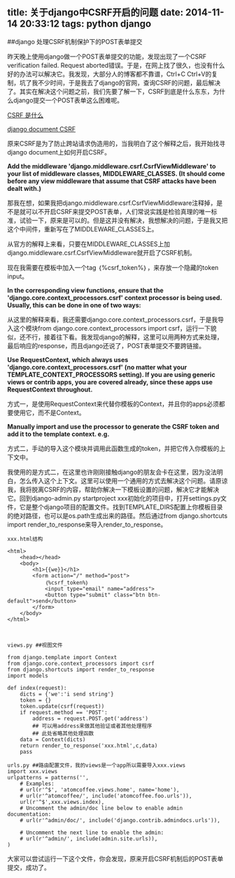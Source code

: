 title: 关于django中CSRF开启的问题
date: 2014-11-14 20:33:12
tags: python django
---

##django 处理CSRF机制保护下的POST表单提交

昨天晚上使用django做一个POST表单提交的功能，发现出现了一个CSRF verification failed. Request aborted错误。于是，在网上找了很久，也没有什么好的办法可以解决它。我发现，大部分人的博客都不靠谱，Ctrl+C Ctrl+V的复制，坑了我不少时间，于是我去了django的官网，查询CSRF的问题，最后解决了。其实在解决这个问题之前，我们先要了解一下，CSRF到底是什么东东，为什么django提交一个POST表单这么困难呢。

<a href="http://baike.baidu.com/link?url=OnI0sPQAHpQHhtxWSXvQFhN3kJWI3CU_rP3Fo7MqnPY3rTdhUPpuca-3lzJ651LdMI7ouoLvdnnihhojFyKtva">CSRF 是什么</a>

<a href="https://docs.djangoproject.com/en/1.5/ref/contrib/csrf/">django document CSRF</a>

原来CSRF是为了防止跨站请求伪造用的，当我明白了这个解释之后，我开始找寻django document上如何开启CSRF。

**Add the middleware 'django.middleware.csrf.CsrfViewMiddleware' to your list of middleware classes, MIDDLEWARE_CLASSES. (It should come before any view middleware that assume that CSRF attacks have been dealt with.)**

那我在想，如果我把django.middleware.csrf.CsrfViewMiddleware注释掉，是不是就可以不开启CSRF来提交POST表单，人们常说实践是检验真理的唯一标准，试验一下，原来是可以的。但是这并没有解决，我想解决的问题，于是我又把这个中间件，重新写在了MIDDLEWARE_CLASSES上。

从官方的解释上来看，只要在MIDDLEWARE_CLASSES上加django.middleware.csrf.CsrfViewMiddleware就开启了CSRF机制。

现在我需要在模板中加入一个tag ｛%csrf_token%｝，来存放一个隐藏的token input。

**In the corresponding view functions, ensure that the 'django.core.context_processors.csrf' context processor is being used. Usually, this can be done in one of two ways:**

从这里的解释来看，我还需要django.core.context_processors.csrf，于是我导入这个模块from django.core.context_processors import csrf，运行一下貌似，还不行，接着往下看。我发现django的解释，这里可以用两种方式来处理，最后响应的response，而且django还说了，POST表单提交不要跨链接。

<!--more-->
**Use RequestContext, which always uses 'django.core.context_processors.csrf' (no matter what your TEMPLATE_CONTEXT_PROCESSORS setting). If you are using generic views or contrib apps, you are covered already, since these apps use RequestContext throughout.**

方式一，是使用RequestContext来代替你模板的Context，并且你的apps必须都要使用它，而不是Context。

**Manually import and use the processor to generate the CSRF token and add it to the template context. e.g.**

方式二，手动的导入这个模块并调用此函数生成的token，并把它传入你模板的上下文中。

我使用的是方式二，在这里也许刚刚接触django的朋友会卡在这里，因为没法明白，怎么传入这个上下文。这里可以使用一个通用的方式去解决这个问题。请原谅我，我将脱离CSRF的内容，帮助你解决一下模板设置的问题，解决它才能解决它。回到django-admin.py startproject xxx初始化的项目中，打开settings.py文件，它是整个django项目的配置文件。找到TEMPLATE_DIRS配置上你模板目录的绝对路径，也可以是os.path生成出来的路径。然后通过from django.shortcuts import render_to_response来导入render_to_response。

	xxx.html结构
     
    <html>
    	<head></head>
		<body>
			<h1>{{we}}</h1>
			<form action="/" method="post">
 				｛%csrf_token%｝
				<input type="email" name="address">
				<button type="submit" class="btn btn-default">send</button>
			</form>
		</body>
	</html>



	views.py ##视图文件

    from django.template import Context
	from django.core.context_processors import csrf
	from django.shortcuts import render_to_response
	import models

    def index(request):
		dicts = {'we':'i send string'}
    	token = {}
		token.update(csrf(request))
		if request.method == 'POST':
        	address = request.POST.get('address')
			## 可以用address来做其他验证或者其他处理程序
			## 此处省略其他处理函数
		data = Context(dicts)
		return render_to_response('xxx.html',c,data)
		pass

	urls.py ##路由配置文件，我的views是一个app所以需要导入xxx.views
	import xxx.views
	urlpatterns = patterns('',
	    # Examples:
	    # url(r'^$', 'atomcoffee.views.home', name='home'),
	    # url(r'^atomcoffee/', include('atomcoffee.foo.urls')),
	    url(r'^$',xxx.views.index),
	    # Uncomment the admin/doc line below to enable admin documentation:
	    # url(r'^admin/doc/', include('django.contrib.admindocs.urls')),
	
	    # Uncomment the next line to enable the admin:
	    # url(r'^admin/', include(admin.site.urls)),
	)

大家可以尝试运行一下这个文件，你会发现，原来开启CSRF机制后的POST表单提交，成功了。